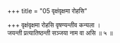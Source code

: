 +++
title = "05 वृक्षंवृक्षमा रोहसि"

+++
वृक्षंवृक्षमा रोहसि वृषण्यन्तीव कन्यला ।  
जयन्ती प्रत्यातिष्ठन्ती सञ्जया नाम वा असि ॥ ५ ॥